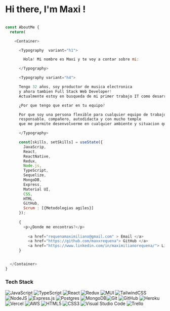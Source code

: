 # Hi there, I'm Maxi !

```javascript

const AboutMe {
  return(

    <Container>

      <Typography  variant="h1">

        Hola! Mi nombre es Maxi y te voy a contar sobre mi:

      </Typography>

      <Typography variant="h4">

      Tengo 32 años, soy productor de musica electronica
      y ahora tambien Full Stack Web Developer!
      Actualmente estoy en busqueda de mi primer trabajo IT como desarrollador!

      ¿Por que tengo que estar en tu equipo?

      Por que soy una persona flexible para cualquier equipo de trabajo,
      responsable, compañero, autodidacta y con mucho temple
      que me permite desenvolverme en cualquier ambiente y situacion que se presente.

      </Typography>

      const[skills, setSkills] = useState({
        JavaScrip,
        React,
        ReactNative,
        Redux,
        Node.js,
        TypeScript,
        Sequelize,
        MongoDB,
        Express,
        Material UI,
        CSS,
        HTML,
        GitHub,
        Scrum : [{Metodologias agiles}]
      });
      
      {
        <p>¿Donde me encontras?</p>
  
          <a href="requenamaximiliano@gmail.com" > Email </a>
          <a href="https://github.com/maxxrequena"> GitHub </a>
          <a href="https://www.linkedin.com/in/maximilianorequena/"> Linkedin </a>
      }


  </Container>
}
```

### Tech Stack

![JavaScript](https://img.shields.io/badge/javascript-%23323330.svg?style=flat&logo=Javascript&logoColor=%23F7DF1E) ![TypeScript](https://img.shields.io/badge/typescript-%23007ACC.svg?style=flat&logo=Typescript&logoColor=white) ![React](https://img.shields.io/badge/react-%2320232a.svg?style=flat&logo=React&logoColor=%2361DAFB) ![Redux](https://img.shields.io/badge/Redux-%23593d88.svg?style=flat&logo=redux&logoColor=white) ![MUI](https://img.shields.io/badge/MUI-%230081CB.svg?style=flat&logo=Material-ui&logoColor=white) ![TailwindCSS](https://img.shields.io/badge/tailwindcss-%2338B2AC.svg?style=flat&logo=TailwindCSS&logoColor=white) ![NodeJS](https://img.shields.io/badge/node.js-6DA55F?style=flat&logo=Node.js&logoColor=white) ![Express.js](https://img.shields.io/badge/express.js-%23404d59.svg?style=flat&logo=Express&logoColor=%2361DAFB) ![Postgres](https://img.shields.io/badge/postgres-%23316192.svg?style=flat&logo=PostgreSQL&logoColor=white) ![MongoDB](https://img.shields.io/badge/MongoDB-%234ea94b.svg?style=flat&logo=MongoDB&logoColor=white)![Git](https://img.shields.io/badge/git-%23F05033.svg?style=flat&logo=Git&logoColor=white) ![GitHub](https://img.shields.io/badge/Github-%23121011.svg?style=flat&logo=github&logoColor=white) ![Heroku](https://img.shields.io/badge/heroku-%23430098.svg?style=flat&logo=Heroku&logoColor=white) ![Vercel](https://img.shields.io/badge/vercel-%23000000.svg?style=flat&logo=Vercel&logoColor=white) ![AWS](https://img.shields.io/badge/AWS-%23FF9900.svg?style=flat&logo=Amazon-AWS&logoColor=white) ![HTML5](https://img.shields.io/badge/html5-%23E34F26.svg?style=flat&logo=HTML5&logoColor=white) ![CSS3](https://img.shields.io/badge/css3-%231572B6.svg?style=flat&logo=CSS3&logoColor=white)
![Visual Studio Code](https://img.shields.io/badge/Visual%20Studio%20Code-0078d7.svg?style=flat&logo=VS-Code&logoColor=white) ![Trello](https://img.shields.io/badge/Trello-%23026AA7.svg?style=flat&logo=Trello&logoColor=white) 
